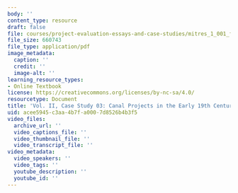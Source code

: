 ```yaml
---
body: ''
content_type: resource
draft: false
file: courses/project-evaluation-essays-and-case-studies/mitres_1_001_f23_vol2_case03.pdf
file_size: 660743
file_type: application/pdf
image_metadata:
  caption: ''
  credit: ''
  image-alt: ''
learning_resource_types:
- Online Textbook
license: https://creativecommons.org/licenses/by-nc-sa/4.0/
resourcetype: Document
title: 'Vol. II, Case Study 03: Canal Projects in the Early 19th Century'
uid: acee5945-c3aa-4b7f-a000-7d8526b4b3f5
video_files:
  archive_url: ''
  video_captions_file: ''
  video_thumbnail_file: ''
  video_transcript_file: ''
video_metadata:
  video_speakers: ''
  video_tags: ''
  youtube_description: ''
  youtube_id: ''
---
```


